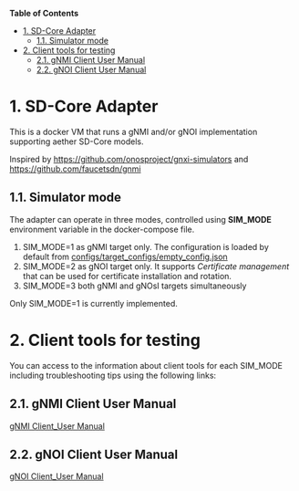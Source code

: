<!--
SPDX-FileCopyrightText: 2019-present Open Networking Foundation <info@opennetworking.org>

SPDX-License-Identifier: Apache-2.0
-->

**Table of Contents**

- [1. SD-Core Adapter](#1-SD-Core-Adapter)
  - [1.1. Simulator mode](#11-Simulator-mode)
- [2. Client tools for testing](#2-Client-tools-for-testing)
  - [2.1. gNMI Client User Manual](#21-gNMI-Client-User-Manual)
  - [2.2. gNOI Client User Manual](#22-gNOI-Client-User-Manual)

# 1. SD-Core Adapter

This is a docker VM that runs a gNMI and/or gNOI implementation
supporting aether SD-Core models.

Inspired by https://github.com/onosproject/gnxi-simulators and https://github.com/faucetsdn/gnmi

## 1.1. Simulator mode
The adapter can operate in three modes, controlled
using **SIM_MODE** environment variable in the docker-compose file.
1) SIM_MODE=1 as gNMI target only. The configuration is loaded by default from [configs/target_configs/empty_config.json](../configs/target_configs/empty_config.json)
2) SIM_MODE=2 as gNOI target only. It supports *Certificate management* that can be used for certificate installation and rotation.
3) SIM_MODE=3 both gNMI and gNOsI targets simultaneously

Only SIM_MODE=1 is currently implemented.

# 2. Client tools for testing
You can access to the information about client tools for each SIM_MODE
including troubleshooting tips using the following links:

## 2.1. gNMI Client User Manual
[gNMI Client_User Manual](https://github.com/onosproject/gnxi-simulators/blob/master/docs/gnmi/gnmi_user_manual.md)

## 2.2. gNOI Client User Manual
[gNOI Client_User Manual](https://github.com/onosproject/gnxi-simulators/blob/master/docs/gnoi/gnoi_user_manual.md)
